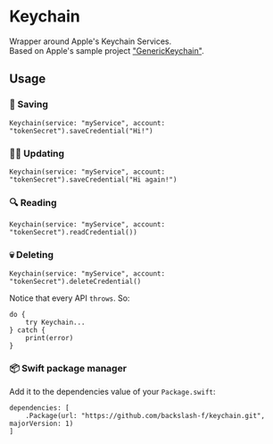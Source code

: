 # Keychain
Wrapper around Apple's Keychain Services.  
Based on Apple's sample project ["GenericKeychain"](https://developer.apple.com/library/content/samplecode/GenericKeychain/Introduction/Intro.html).

## Usage

### 💾 Saving
````
Keychain(service: "myService", account: "tokenSecret").saveCredential("Hi!")
````

### ✍🏻 Updating
````
Keychain(service: "myService", account: "tokenSecret").saveCredential("Hi again!")
````

### 🔍 Reading
````
Keychain(service: "myService", account: "tokenSecret").readCredential())
````

### 💀 Deleting
````
Keychain(service: "myService", account: "tokenSecret").deleteCredential()
````

Notice that every API `throws`. So:
````
do {
    try Keychain...
} catch {
    print(error)
}
````

### 📦 Swift package manager
Add it to the dependencies value of your `Package.swift`:
````
dependencies: [
    .Package(url: "https://github.com/backslash-f/keychain.git", majorVersion: 1)
]
````
